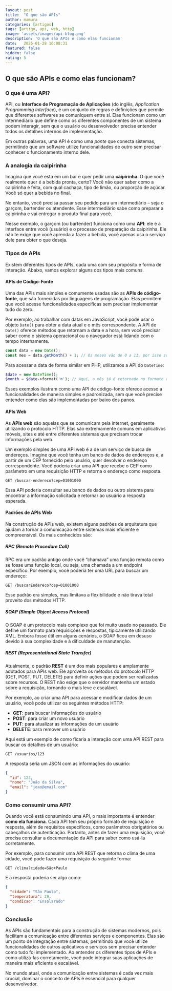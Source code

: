 ```yaml
---
layout: post
title:  "O que são APIs"
author: mamura
categories: [artigos]
tags: [artigo, api, web, http]
image: 'assets/images/api-blog.png'
description: 'O que são APIs e como elas funcionam'
date:   2025-01-28 16:08:31
featured: false
hidden: false
rating: 5
---
```

## O que são APIs e como elas funcionam?

### O que é uma API?

API, ou **Interface de Programação de Aplicações** (do inglês, *Application Programming Interface*), é um conjunto de regras e definições que permite que diferentes softwares se comuniquem entre si. Elas funcionam como um intermediário que define como os diferentes componentes de um sistema podem interagir, sem que o usuário ou desenvolvedor precise entender todos os detalhes internos de implementação.

Em outras palavras, uma API é como uma *ponte* que conecta sistemas, permitindo que um software utilize funcionalidades de outro sem precisar conhecer o funcionamento interno dele.

### A analogia da caipirinha

Imagina que você está em um bar e quer pedir uma **caipirinha**. O que você realmente quer é a bebida pronta, certo? Você não quer saber como a caipirinha é feita, com qual cachaça, tipo de limão, ou proporção de açúcar. Você só quer a bebida no final. 

No entanto, você precisa passar seu pedido para um intermediário – seja o garçom, bartender ou atendente. Esse intermediário sabe como preparar a caipirinha e vai entregar o produto final para você. 

Nesse exemplo, o garçom (ou bartender) funciona como uma **API**: ele é a interface entre você (usuário) e o processo de preparação da caipirinha. Ele não te exige que você aprenda a fazer a bebida, você apenas usa o serviço dele para obter o que deseja.

### Tipos de APIs

Existem diferentes tipos de APIs, cada uma com seu propósito e forma de interação. Abaixo, vamos explorar alguns dos tipos mais comuns.

#### APIs de Código-Fonte

Uma das APIs mais simples e comumente usadas são as **APIs de código-fonte**, que são fornecidas por linguagens de programação. Elas permitem que você acesse funcionalidades específicas sem precisar implementar tudo do zero.

Por exemplo, ao trabalhar com datas em JavaScript, você pode usar o objeto `Date()` para obter a data atual e o mês correspondente. A API de `Date()` oferece métodos que retornam a data e a hora, sem você precisar saber como o sistema operacional ou o navegador está lidando com o tempo internamente.

```javascript
const data = new Date();
const mes = data.getMonth() + 1; // Os meses vão de 0 a 11, por isso somamos 1
```

Para acessar a data de forma similar em PHP, utilizamos a API do `DateTime`:
```php
$date = new DateTime();
$month = $date->format('m'); // Aqui, o mês já é retornado no formato correto
```

Esses exemplos ilustram como uma API de código-fonte oferece acesso a funcionalidades de maneira simples e padronizada, sem que você precise entender como elas são implementadas por baixo dos panos.

#### APIs Web

As **APIs web** são aquelas que se comunicam pela internet, geralmente utilizando o protocolo HTTP. Elas são extremamente comuns em aplicativos móveis, sites e até entre diferentes sistemas que precisam trocar informações pela web.

Um exemplo simples de uma API web é a de um serviço de busca de endereços. Imagine que você tenha um banco de dados de endereços e, a partir de um CEP fornecido pelo usuário, quer devolver o endereço correspondente. Você poderia criar uma API que recebe o CEP como parâmetro em uma requisição HTTP e retorna o endereço como resposta.

```http
GET /buscar-endereco?cep=01001000
```

Essa API poderia consultar seu banco de dados ou outro sistema para encontrar a informação solicitada e retornar ao usuário a resposta esperada.

#### Padrões de APIs Web

Na construção de APIs web, existem alguns padrões de arquitetura que ajudam a tornar a comunicação entre sistemas mais eficiente e compreensível. Os mais conhecidos são:

##### RPC (Remote Procedure Call)

RPC era um padrão antigo onde você “chamava” uma função remota como se fosse uma função local, ou seja, uma chamada a um endpoint específico. Por exemplo, você poderia ter uma URL para buscar um endereço:
```http
GET /buscarEndereco?cep=01001000
```

Esse padrão era simples, mas limitava a flexibilidade e não tirava total proveito dos métodos HTTP.

##### SOAP (Simple Object Access Protocol)

O SOAP é um protocolo mais complexo que foi muito usado no passado. Ele define um formato para requisições e respostas, tipicamente utilizando XML. Embora fosse útil em alguns cenários, o SOAP ficou em desuso devido à sua complexidade e à dificuldade de manutenção.

##### REST (Representational State Transfer)

Atualmente, o padrão **REST** é um dos mais populares e amplamente adotados para APIs web. Ele aproveita os métodos do protocolo HTTP (GET, POST, PUT, DELETE) para definir ações que podem ser realizadas sobre recursos. O REST não exige que o servidor mantenha um estado sobre a requisição, tornando-o mais leve e escalável.

Por exemplo, ao criar uma API para acessar e modificar dados de um usuário, você pode utilizar os seguintes métodos HTTP:

- **GET**: para buscar informações do usuário
- **POST**: para criar um novo usuário
- **PUT**: para atualizar as informações de um usuário
- **DELETE**: para remover um usuário

Aqui está um exemplo de como ficaria a interação com uma API REST para buscar os detalhes de um usuário:
```http
GET /usuarios/123
```

A resposta seria um JSON com as informações do usuário:
```json
{
  "id": 123,
  "nome": "João da Silva",
  "email": "joao@email.com"
}
```
### Como consumir uma API?

Quando você está consumindo uma API, o mais importante é entender **como ela funciona**. Cada API tem seu próprio formato de requisição e resposta, além de requisitos específicos, como parâmetros obrigatórios ou cabeçalhos de autenticação. Portanto, antes de fazer uma requisição, você precisa consultar a documentação da API para saber como usá-la corretamente.

Por exemplo, para consumir uma API REST que retorna o clima de uma cidade, você pode fazer uma requisição da seguinte forma:
```http
GET /clima?cidade=São+Paulo
```
E a resposta poderia ser algo como:

```json
{
  "cidade": "São Paulo",
  "temperatura": 29,
  "condicao": "Ensolarado"
}
```

### Conclusão
As APIs são fundamentais para a construção de sistemas modernos, pois facilitam a comunicação entre diferentes serviços e componentes. Elas são um ponto de integração entre sistemas, permitindo que você utilize funcionalidades de outros aplicativos e serviços sem precisar entender como tudo foi implementado. Ao entender os diferentes tipos de APIs e como utilizá-las corretamente, você pode integrar suas aplicações de maneira mais eficiente e escalável.

No mundo atual, onde a comunicação entre sistemas é cada vez mais crucial, dominar o conceito de APIs é essencial para qualquer desenvolvedor.
